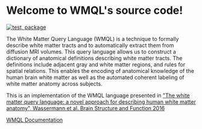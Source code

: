 Welcome to WMQL's source code!
=========================================

[![test, package](https://github.com/demianw/tract_querier/actions/workflows/test_package.yaml/badge.svg)](https://github.com/demianw/tract_querier/actions/workflows/test_package.yaml)

The White Matter Query Language (WMQL) is a technique to formally describe white matter tracts and to automatically extract them from diffusion MRI volumes. This query language allows us to construct a dictionary of anatomical definitions describing white matter tracts. The definitions include adjacent gray and white matter regions, and rules for spatial relations. This enables the encoding of anatomical knowledge of the human brain white matter as well as the automated coherent labeling of white matter anatomy across subjects.

This is an implementation of the WMQL language presented in ["The white matter query language: a novel approach for describing human white matter anatomy", Wassermann et al. Brain Structure and Function 2016](http://link.springer.com/article/10.1007%2Fs00429-015-1179-4)

 [WMQL Documentation](http://demianw.github.io/tract_querier "WMQL Documentation")
